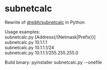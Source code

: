 # subnetcalc

Rewrite of [dreibh/subnetcalc](https://github.com/dreibh/subnetcalc) in Python

Usage examples:  
subnetcalc.py [Address{/{Netmask|Prefix}}]  
subnetcalc.py 10.1.1.1  
subnetcalc.py 10.1.1.1/24  
subnetcalc.py 10.1.1.1/255.255.255.0  

Build binary:
pyinstaller subnetcalc.py --onefile
